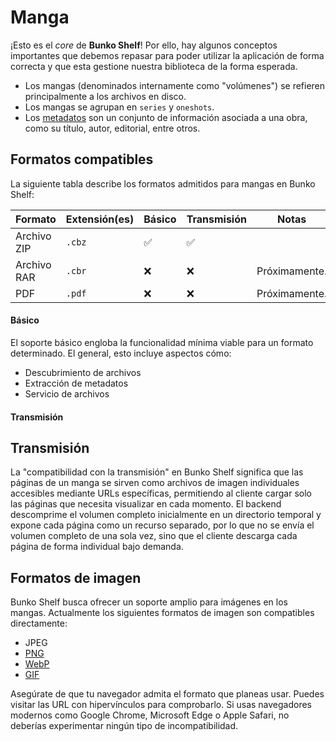 # Manga

¡Esto es el _core_ de **Bunko Shelf**! Por ello, hay algunos conceptos importantes que debemos repasar para poder utilizar la aplicación de forma correcta y que esta gestione nuestra biblioteca de la forma esperada.

- Los mangas (denominados internamente como "volúmenes") se refieren principalmente a los archivos en disco.
- Los mangas se agrupan en `series` y `oneshots`.
- Los [metadatos](/referencia/metadatos.md) son un conjunto de información asociada a una obra, como su título, autor, editorial, entre otros.

## Formatos compatibles

La siguiente tabla describe los formatos admitidos para mangas en Bunko Shelf:

| Formato     | Extensión(es) | Básico | Transmisión | Notas         |
| ----------- | ------------- | ------ | ----------- | ------------- |
| Archivo ZIP | `.cbz`        | ✅     | ✅          |               |
| Archivo RAR | `.cbr`        | ❌     | ❌          | Próximamente. |
| PDF         | `.pdf`        | ❌     | ❌          | Próximamente. |

#### Básico

El soporte básico engloba la funcionalidad mínima viable para un formato determinado. El general, esto incluye aspectos cómo:

- Descubrimiento de archivos
- Extracción de metadatos
- Servicio de archivos

#### Transmisión

## Transmisión

La "compatibilidad con la transmisión" en Bunko Shelf significa que las páginas de un manga se sirven como archivos de imagen individuales accesibles mediante URLs específicas, permitiendo al cliente cargar solo las páginas que necesita visualizar en cada momento. El backend descomprime el volumen completo inicialmente en un directorio temporal y expone cada página como un recurso separado, por lo que no se envía el volumen completo de una sola vez, sino que el cliente descarga cada página de forma individual bajo demanda.

## Formatos de imagen

Bunko Shelf busca ofrecer un soporte amplio para imágenes en los mangas. Actualmente los siguientes formatos de imagen son compatibles directamente:

- JPEG
- [PNG](https://caniuse.com/?search=png)
- [WebP](https://caniuse.com/?search=webp)
- [GIF](https://caniuse.com/?search=gif)

Asegúrate de que tu navegador admita el formato que planeas usar. Puedes visitar las URL con hipervínculos para comprobarlo. Si usas navegadores modernos como Google Chrome, Microsoft Edge o Apple Safari, no deberías experimentar ningún tipo de incompatibilidad.
